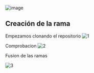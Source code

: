 ![image](https://github.com/user-attachments/assets/641e9470-4a6f-4415-8c4c-7b147d9904f5)
## Creación de la rama
Empezamos clonando el repositorio 
![1](https://github.com/HerreraAngel/AngelPruebasAsir2/blob/main/Carpeta%20de%20imagenes/ej3/Preparacion.PNG)


Comprobacion
![2](https://github.com/HerreraAngel/AngelPruebasAsir2/blob/main/Carpeta%20de%20imagenes/ej3/nuevas.PNG)


Fusion de las ramas 

![3](https://github.com/HerreraAngel/AngelPruebasAsir2/blob/main/Carpeta%20de%20imagenes/ej3/Creacion%20de%20la%20rama%20y%20fusion.PNG)
